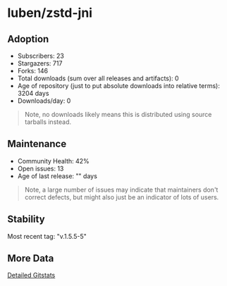 # luben/zstd-jni

## Adoption

- Subscribers: 23
- Stargazers: 717
- Forks: 146
- Total downloads (sum over all releases and artifacts): 0
- Age of repository (just to put absolute downloads into relative terms): 3204 days
- Downloads/day: 0

> Note, no downloads likely means this is distributed using source tarballs instead.

## Maintenance

- Community Health: 42%
- Open issues: 13
- Age of last release: "<No Releases>" days

> Note, a large number of issues may indicate that maintainers don't correct defects, but might also
> just be an indicator of lots of users.

## Stability

Most recent tag: "v.1.5.5-5"

## More Data

[Detailed Gitstats](/bazel-catalog/gitstats/luben/zstd-jni)

